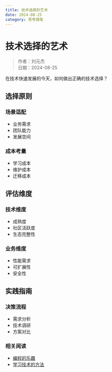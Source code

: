```yaml
---
title: 技术选择的艺术
date: 2024-08-25
category: 思考随笔
---
```


# 技术选择的艺术

> 作者：刘元杰  
> 日期：2024-08-25

在技术快速发展的今天，如何做出正确的技术选择？

## 选择原则

### 场景适配

- 业务需求
- 团队能力
- 发展空间

### 成本考量

- 学习成本
- 维护成本
- 迁移成本

## 评估维度

### 技术维度

- 成熟度
- 社区活跃度
- 生态完整性

### 业务维度

- 性能需求
- 可扩展性
- 安全性

## 实践指南

### 决策流程

- 需求分析
- 技术调研
- 方案对比

### 相关阅读

- [编程的乐趣](programming-joy.html)
- [学习技术的方法](learning-tech.html) 